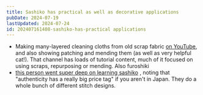 ```yaml
---
title: Sashiko has practical as well as decorative applications
pubDate: 2024-07-19
lastUpdated: 2024-07-24
id: 202407161408-sashiko-has-practical applications
---
```


- Making many-layered cleaning cloths from old scrap fabric [on YouTube](https://www.youtube.com/watch?v=L54-Fz9M55w), and also showing patching and mending them (as well as very helpful cat!). That channel has loads of tutorial content, much of it focused on using scraps, repurposing or mending. Also furoshiki
- [this person went super deep on learning sashiko](https://www.youtube.com/watch?v=-k_KGWsJg2E) , noting that "authenticity has a really big price tag" if you aren't in Japan. They do a whole bunch of different stitch designs.
